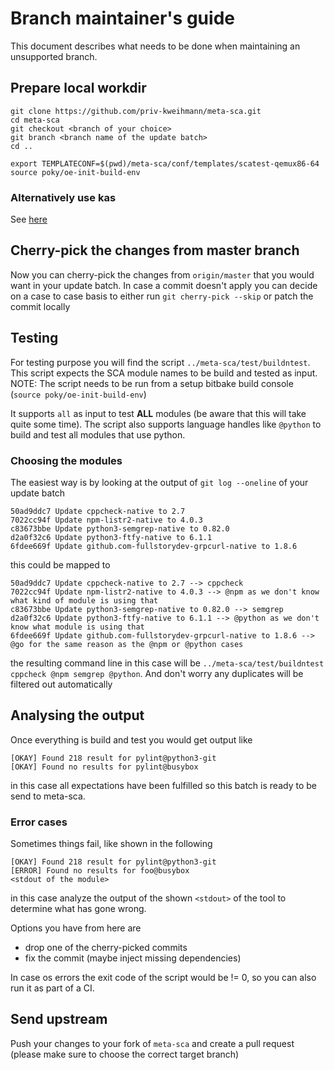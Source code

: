 # Branch maintainer's guide

This document describes what needs to be done when maintaining an unsupported branch.

## Prepare local workdir

```shell
git clone https://github.com/priv-kweihmann/meta-sca.git
cd meta-sca
git checkout <branch of your choice>
git branch <branch name of the update batch>
cd ..

export TEMPLATECONF=$(pwd)/meta-sca/conf/templates/scatest-qemux86-64
source poky/oe-init-build-env
```

### Alternatively use kas

See [here](../README.md#kas)

## Cherry-pick the changes from master branch

Now you can cherry-pick the changes from `origin/master` that you would want in your update batch.
In case a commit doesn't apply you can decide on a case to case basis to either run
`git cherry-pick --skip` or patch the commit locally

## Testing

For testing purpose you will find the script `../meta-sca/test/buildntest`.
This script expects the SCA module names to be build and tested as input.
NOTE: The script needs to be run from a setup bitbake build console (`source poky/oe-init-build-env`)

It supports `all` as input to test **ALL** modules (be aware that this will take quite some time).
The script also supports language handles like `@python` to build and test all modules that use python.

### Choosing the modules

The easiest way is by looking at the output of `git log --oneline` of your update batch

```shell
50ad9ddc7 Update cppcheck-native to 2.7
7022cc94f Update npm-listr2-native to 4.0.3
c83673bbe Update python3-semgrep-native to 0.82.0
d2a0f32c6 Update python3-ftfy-native to 6.1.1
6fdee669f Update github.com-fullstorydev-grpcurl-native to 1.8.6
```

this could be mapped to

```shell
50ad9ddc7 Update cppcheck-native to 2.7 --> cppcheck
7022cc94f Update npm-listr2-native to 4.0.3 --> @npm as we don't know what kind of module is using that
c83673bbe Update python3-semgrep-native to 0.82.0 --> semgrep
d2a0f32c6 Update python3-ftfy-native to 6.1.1 --> @python as we don't know what module is using that
6fdee669f Update github.com-fullstorydev-grpcurl-native to 1.8.6 --> @go for the same reason as the @npm or @python cases
```

the resulting command line in this case will be `../meta-sca/test/buildntest cppcheck @npm semgrep @python`.
And don't worry any duplicates will be filtered out automatically

## Analysing the output

Once everything is build and test you would get output like

```shell
[OKAY] Found 218 result for pylint@python3-git
[OKAY] Found no results for pylint@busybox
```

in this case all expectations have been fulfilled so this batch is ready to be send to meta-sca.

### Error cases

Sometimes things fail, like shown in the following

```shell
[OKAY] Found 218 result for pylint@python3-git
[ERROR] Found no results for foo@busybox
<stdout of the module>
```

in this case analyze the output of the shown `<stdout>` of the tool to determine what has gone wrong.

Options you have from here are

- drop one of the cherry-picked commits
- fix the commit (maybe inject missing dependencies)

In case os errors the exit code of the script would be != 0, so you can also run it as part of a CI.

## Send upstream

Push your changes to your fork of `meta-sca` and create a pull request (please make sure to choose the correct target branch)
